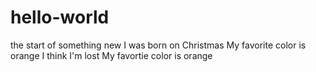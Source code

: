 # hello-world
the start of something new
I was born on Christmas
My favorite color is orange
I think I'm lost
My favortie color is orange
